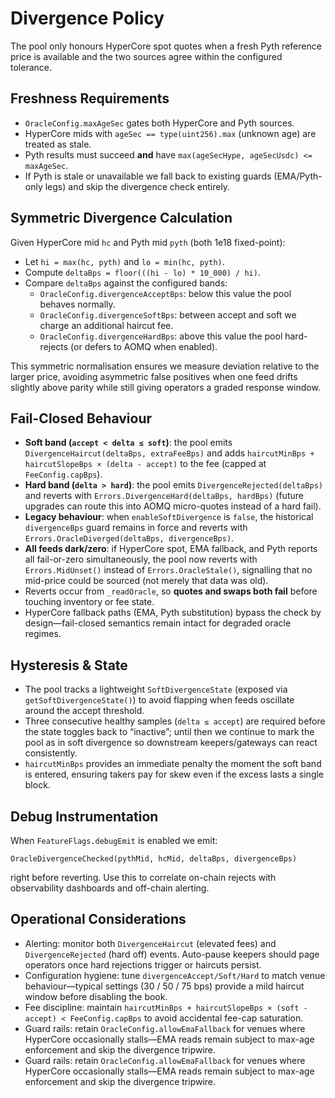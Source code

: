 # Divergence Policy

The pool only honours HyperCore spot quotes when a fresh Pyth reference price is available and the two sources agree within the configured tolerance.

## Freshness Requirements
- `OracleConfig.maxAgeSec` gates both HyperCore and Pyth sources.
- HyperCore mids with `ageSec == type(uint256).max` (unknown age) are treated as stale.
- Pyth results must succeed **and** have `max(ageSecHype, ageSecUsdc) <= maxAgeSec`.
- If Pyth is stale or unavailable we fall back to existing guards (EMA/Pyth-only legs) and skip the divergence check entirely.

## Symmetric Divergence Calculation
Given HyperCore mid `hc` and Pyth mid `pyth` (both 1e18 fixed-point):

- Let `hi = max(hc, pyth)` and `lo = min(hc, pyth)`.
- Compute `deltaBps = floor(((hi - lo) * 10_000) / hi)`.
- Compare `deltaBps` against the configured bands:
  - `OracleConfig.divergenceAcceptBps`: below this value the pool behaves normally.
  - `OracleConfig.divergenceSoftBps`: between accept and soft we charge an additional haircut fee.
  - `OracleConfig.divergenceHardBps`: above this value the pool hard-rejects (or defers to AOMQ when enabled).

This symmetric normalisation ensures we measure deviation relative to the larger price, avoiding asymmetric false positives when one feed drifts slightly above parity while still giving operators a graded response window.

## Fail-Closed Behaviour
- **Soft band (`accept < delta ≤ soft`)**: the pool emits `DivergenceHaircut(deltaBps, extraFeeBps)` and adds `haircutMinBps + haircutSlopeBps × (delta - accept)` to the fee (capped at `FeeConfig.capBps`).
- **Hard band (`delta > hard`)**: the pool emits `DivergenceRejected(deltaBps)` and reverts with `Errors.DivergenceHard(deltaBps, hardBps)` (future upgrades can route this into AOMQ micro-quotes instead of a hard fail).
- **Legacy behaviour**: when `enableSoftDivergence` is `false`, the historical `divergenceBps` guard remains in force and reverts with `Errors.OracleDiverged(deltaBps, divergenceBps)`.
- **All feeds dark/zero**: if HyperCore spot, EMA fallback, and Pyth reports all fail-or-zero simultaneously, the pool now reverts with `Errors.MidUnset()` instead of `Errors.OracleStale()`, signalling that no mid-price could be sourced (not merely that data was old).
- Reverts occur from `_readOracle`, so **quotes and swaps both fail** before touching inventory or fee state.
- HyperCore fallback paths (EMA, Pyth substitution) bypass the check by design—fail-closed semantics remain intact for degraded oracle regimes.

## Hysteresis & State

- The pool tracks a lightweight `SoftDivergenceState` (exposed via `getSoftDivergenceState()`) to avoid flapping when feeds oscillate around the accept threshold.
- Three consecutive healthy samples (`delta ≤ accept`) are required before the state toggles back to “inactive”; until then we continue to mark the pool as in soft divergence so downstream keepers/gateways can react consistently.
- `haircutMinBps` provides an immediate penalty the moment the soft band is entered, ensuring takers pay for skew even if the excess lasts a single block.

## Debug Instrumentation
When `FeatureFlags.debugEmit` is enabled we emit:
```
OracleDivergenceChecked(pythMid, hcMid, deltaBps, divergenceBps)
```
right before reverting. Use this to correlate on-chain rejects with observability dashboards and off-chain alerting.

## Operational Considerations
- Alerting: monitor both `DivergenceHaircut` (elevated fees) and `DivergenceRejected` (hard off) events. Auto-pause keepers should page operators once hard rejections trigger or haircuts persist.
- Configuration hygiene: tune `divergenceAccept/Soft/Hard` to match venue behaviour—typical settings (30 / 50 / 75 bps) provide a mild haircut window before disabling the book.
- Fee discipline: maintain `haircutMinBps + haircutSlopeBps × (soft - accept) < FeeConfig.capBps` to avoid accidental fee-cap saturation.
- Guard rails: retain `OracleConfig.allowEmaFallback` for venues where HyperCore occasionally stalls—EMA reads remain subject to max-age enforcement and skip the divergence tripwire.
- Guard rails: retain `OracleConfig.allowEmaFallback` for venues where HyperCore occasionally stalls—EMA reads remain subject to max-age enforcement and skip the divergence tripwire.
